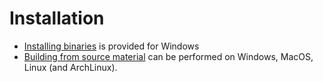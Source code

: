 ---
---
# Installation

* [Installing binaries](binaries.md) is provided for Windows
* [Building from source material](sources.md) can be performed on
Windows, MacOS, Linux (and ArchLinux).
